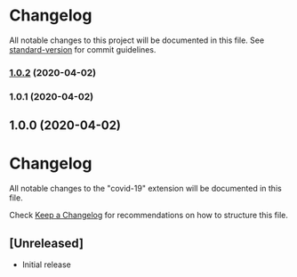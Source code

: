 # Changelog

All notable changes to this project will be documented in this file. See [standard-version](https://github.com/conventional-changelog/standard-version) for commit guidelines.

### [1.0.2](https://github.com/jwoo92/vscode-COVID-19/compare/v1.0.1...v1.0.2) (2020-04-02)

### 1.0.1 (2020-04-02)

## 1.0.0 (2020-04-02)

# Changelog

All notable changes to the "covid-19" extension will be documented in this file.

Check [Keep a Changelog](http://keepachangelog.com/) for recommendations on how to structure this file.

## [Unreleased]

- Initial release
